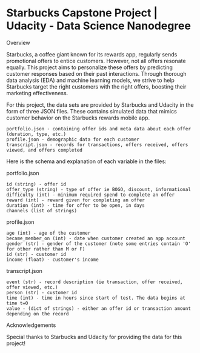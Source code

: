 # Starbucks Capstone Project | Udacity - Data Science Nanodegree
Overview

Starbucks, a coffee giant known for its rewards app, regularly sends promotional offers to entice customers. However, not all offers resonate equally. This project aims to personalize these offers by predicting customer responses based on their past interactions. Through thorough data analysis (EDA) and machine learning models, we strive to help Starbucks target the right customers with the right offers, boosting their marketing effectiveness.

For this project, the data sets are provided by Starbucks and Udacity in the form of three JSON files. These contains simulated data that mimics customer behavior on the Starbucks rewards mobile app.

    portfolio.json - containing offer ids and meta data about each offer (duration, type, etc.)
    profile.json - demographic data for each customer
    transcript.json - records for transactions, offers received, offers viewed, and offers completed

Here is the schema and explanation of each variable in the files:

portfolio.json

    id (string) - offer id
    offer_type (string) - type of offer ie BOGO, discount, informational
    difficulty (int) - minimum required spend to complete an offer
    reward (int) - reward given for completing an offer
    duration (int) - time for offer to be open, in days
    channels (list of strings)

profile.json

    age (int) - age of the customer
    became_member_on (int) - date when customer created an app account
    gender (str) - gender of the customer (note some entries contain 'O' for other rather than M or F)
    id (str) - customer id
    income (float) - customer's income

transcript.json

    event (str) - record description (ie transaction, offer received, offer viewed, etc.)
    person (str) - customer id
    time (int) - time in hours since start of test. The data begins at time t=0
    value - (dict of strings) - either an offer id or transaction amount depending on the record



Acknowledgements

Special thanks to Starbucks and Udacity for providing the data for this project!
